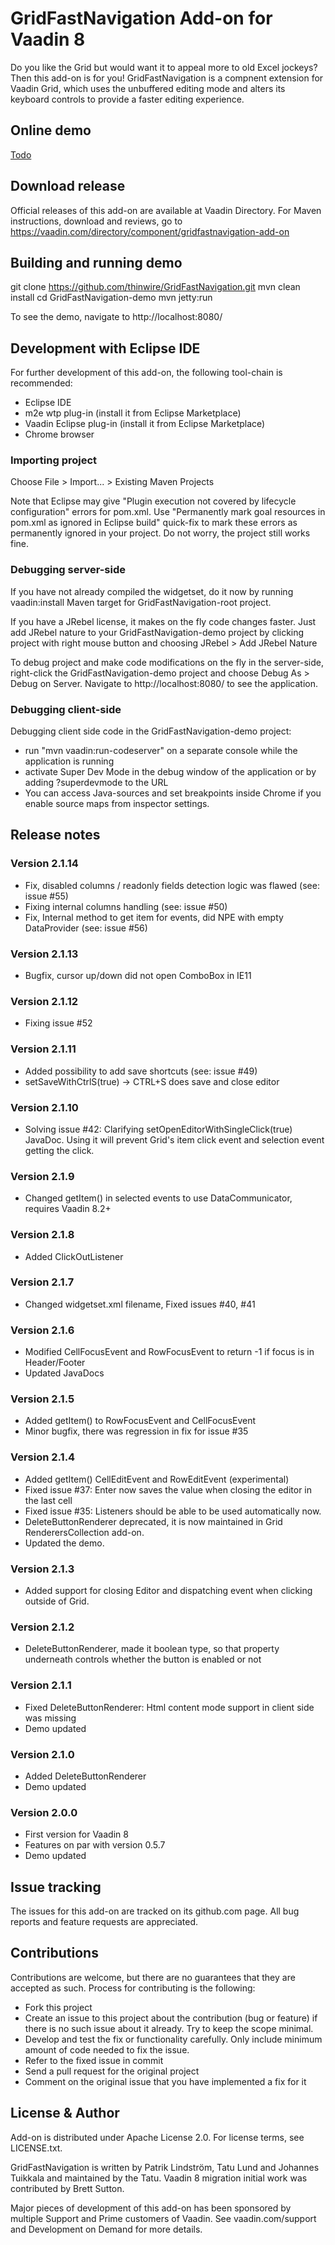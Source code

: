 # GridFastNavigation Add-on for Vaadin 8

Do you like the Grid but would want it to appeal more to old Excel jockeys?
Then this add-on is for you!
GridFastNavigation is a compnent extension for Vaadin Grid, which uses the
unbuffered editing mode and alters its keyboard controls to provide a faster
editing experience.

## Online demo
[Todo](...)

## Download release

Official releases of this add-on are available at Vaadin Directory. For Maven instructions, download and reviews, go to
https://vaadin.com/directory/component/gridfastnavigation-add-on

## Building and running demo

git clone https://github.com/thinwire/GridFastNavigation.git
mvn clean install
cd GridFastNavigation-demo
mvn jetty:run

To see the demo, navigate to http://localhost:8080/

## Development with Eclipse IDE

For further development of this add-on, the following tool-chain is recommended:
- Eclipse IDE
- m2e wtp plug-in (install it from Eclipse Marketplace)
- Vaadin Eclipse plug-in (install it from Eclipse Marketplace)
- Chrome browser

### Importing project

Choose File > Import... > Existing Maven Projects

Note that Eclipse may give "Plugin execution not covered by lifecycle configuration" errors for pom.xml. Use "Permanently mark goal resources in pom.xml as ignored in Eclipse build" quick-fix to mark these errors as permanently ignored in your project. Do not worry, the project still works fine. 

### Debugging server-side

If you have not already compiled the widgetset, do it now by running vaadin:install Maven target for GridFastNavigation-root project.

If you have a JRebel license, it makes on the fly code changes faster. Just add JRebel nature to your GridFastNavigation-demo project by clicking project with right mouse button and choosing JRebel > Add JRebel Nature

To debug project and make code modifications on the fly in the server-side, right-click the GridFastNavigation-demo project and choose Debug As > Debug on Server. Navigate to http://localhost:8080/ to see the application.

### Debugging client-side

Debugging client side code in the GridFastNavigation-demo project:
  - run "mvn vaadin:run-codeserver" on a separate console while the application is running
  - activate Super Dev Mode in the debug window of the application or by adding ?superdevmode to the URL
  - You can access Java-sources and set breakpoints inside Chrome if you enable source maps from inspector settings.
 
## Release notes

### Version 2.1.14
- Fix, disabled columns / readonly fields detection logic was flawed (see: issue #55)
- Fixing internal columns handling (see: issue #50)
- Fix, Internal method to get item for events, did NPE with empty DataProvider (see: issue #56) 

### Version 2.1.13
- Bugfix, cursor up/down did not open ComboBox in IE11

### Version 2.1.12
- Fixing issue #52

### Version 2.1.11
- Added possibility to add save shortcuts (see: issue #49)
- setSaveWithCtrlS(true) -> CTRL+S does save and close editor

### Version 2.1.10
- Solving issue #42: Clarifying setOpenEditorWithSingleClick(true) JavaDoc. Using it will prevent Grid's item click event and selection event getting the click.

### Version 2.1.9
- Changed getItem() in selected events to use DataCommunicator, requires Vaadin 8.2+ 

### Version 2.1.8
- Added ClickOutListener 

### Version 2.1.7
- Changed widgetset.xml filename, Fixed issues #40, #41

### Version 2.1.6
- Modified CellFocusEvent and RowFocusEvent to return -1 if focus is in Header/Footer
- Updated JavaDocs

### Version 2.1.5
- Added getItem() to RowFocusEvent and CellFocusEvent
- Minor bugfix, there was regression in fix for issue #35

### Version 2.1.4
- Added getItem() CellEditEvent and RowEditEvent (experimental)
- Fixed issue #37: Enter now saves the value when closing the editor in the last cell
- Fixed issue #35: Listeners should be able to be used automatically now.
- DeleteButtonRenderer deprecated, it is now maintained in Grid RenderersCollection add-on.
- Updated the demo.

### Version 2.1.3
- Added support for closing Editor and dispatching event when clicking outside of Grid.

### Version 2.1.2
- DeleteButtonRenderer, made it boolean type, so that property underneath controls whether the button is enabled or not

### Version 2.1.1
- Fixed DeleteButtonRenderer: Html content mode support in client side was missing
- Demo updated 

### Version 2.1.0
- Added DeleteButtonRenderer
- Demo updated 

### Version 2.0.0
- First version for Vaadin 8
- Features on par with version 0.5.7
- Demo updated 

## Issue tracking

The issues for this add-on are tracked on its github.com page. All bug reports and feature requests are appreciated. 

## Contributions

Contributions are welcome, but there are no guarantees that they are accepted as such. Process for contributing is the following:
- Fork this project
- Create an issue to this project about the contribution (bug or feature) if there is no such issue about it already. Try to keep the scope minimal.
- Develop and test the fix or functionality carefully. Only include minimum amount of code needed to fix the issue.
- Refer to the fixed issue in commit
- Send a pull request for the original project
- Comment on the original issue that you have implemented a fix for it

## License & Author

Add-on is distributed under Apache License 2.0. For license terms, see LICENSE.txt.

GridFastNavigation is written by Patrik Lindström, Tatu Lund and Johannes Tuikkala and maintained by the Tatu. Vaadin 8 migration initial work was contributed by Brett Sutton.

Major pieces of development of this add-on has been sponsored by multiple Support and Prime customers of Vaadin. See vaadin.com/support and Development on Demand for more details. 


